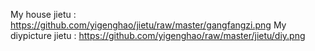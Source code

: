 My house jietu : https://github.com/yigenghao/jietu/raw/master/gangfangzi.png
My diypicture jietu : https://github.com/yigenghao/raw/master/jietu/diy.png
